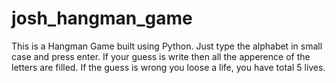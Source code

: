 # josh_hangman_game
This is a Hangman Game built using Python.
Just type the alphabet in small case and press enter.
If your guess is write then all the apperence of the letters are filled.
If the guess is wrong you loose a life, you have total 5 lives.
